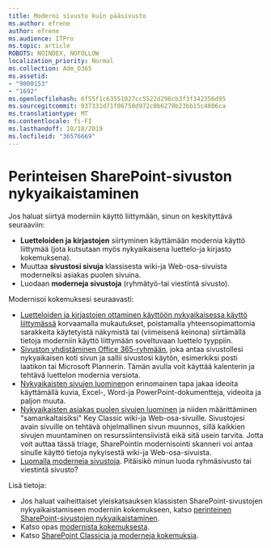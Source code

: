 ```yaml
---
title: Moderni sivusto kuin pääsivusto
ms.author: efrene
author: efrene
ms.audience: ITPro
ms.topic: article
ROBOTS: NOINDEX, NOFOLLOW
localization_priority: Normal
ms.collection: Adm_O365
ms.assetid:
- "9000153"
- "1692"
ms.openlocfilehash: 6f55f1c63551027cc5522d296cb3f3f342356d95
ms.sourcegitcommit: 037331d71f06750d972c0b6278b23bb15c4806ca
ms.translationtype: MT
ms.contentlocale: fi-FI
ms.lasthandoff: 10/18/2019
ms.locfileid: "36576669"
---
```

# <a name="modernize-your-classic-sharepoint-site"></a>Perinteisen SharePoint-sivuston nykyaikaistaminen

Jos haluat siirtyä moderniin käyttö liittymään, sinun on keskityttävä seuraaviin:

- **Luetteloiden ja kirjastojen** siirtyminen käyttämään modernia käyttö liittymää (jota kutsutaan myös nykyaikaisena luettelo-ja kirjasto kokemuksena).
- Muuttaa **sivustosi sivuja** klassisesta wiki-ja Web-osa-sivuista moderneiksi asiakas puolen sivuina.
- Luodaan **moderneja sivustoja** (ryhmätyö-tai viestintä sivusto).

Modernisoi kokemuksesi seuraavasti:
- [Luetteloiden ja kirjastojen ottaminen käyttöön nykyaikaisessa käyttö liittymässä](https://docs.microsoft.com/sharepoint/dev/transform/modernize-userinterface-lists-and-libraries) korvaamalla mukautukset, poistamalla yhteensopimattomia sarakkeita käytetyistä näkymistä tai (viimeisenä keinona) siirtämällä tietoja moderniin käyttö liittymään soveltuvaan luettelo tyyppiin.
- [Sivuston yhdistäminen Office 365-ryhmään](https://docs.microsoft.com/sharepoint/dev/transform/modernize-connect-to-office365-group), joka antaa sivustollesi nykyaikaisen koti sivun ja sallii sivustosi käytön, esimerkiksi posti laatikon tai Microsoft Plannerin. Tämän avulla voit käyttää kalenterin ja tehtävä luettelon modernia versiota.
- [Nykyaikaisten sivujen luominen](https://support.office.com/article/create-and-use-modern-pages-on-a-sharepoint-site-b3d46deb-27a6-4b1e-87b8-df851e503dec)on erinomainen tapa jakaa ideoita käyttämällä kuvia, Excel-, Word-ja PowerPoint-dokumentteja, videoita ja paljon muuta.
- [Nykyaikaisten asiakas puolen sivujen luominen](https://docs.microsoft.com/sharepoint/dev/transform/modernize-userinterface-site-pages) ja niiden määrittäminen "samankaltaisiksi" Key Classic wiki-ja Web-osa-sivuille. Sivustojesi avain sivuille on tehtävä ohjelmallinen sivun muunnos, sillä kaikkien sivujen muuntaminen on resurssiintensiivistä eikä sitä usein tarvita. Jotta voit auttaa tässä triage, SharePointin modernisointi skanneri voi antaa sinulle käyttö tietoja nykyisestä wiki-ja Web-osa-sivuista.
- [Luomalla moderneja sivustoja](https://support.office.com/article/create-a-team-site-in-sharepoint-ef10c1e7-15f3-42a3-98aa-b5972711777d). Pitäisikö minun luoda ryhmäsivusto tai viestintä sivusto?

Lisä tietoja: 
- Jos haluat vaiheittaiset yleiskatsauksen klassisten SharePoint-sivustojen nykyaikaistamiseen moderniin kokemukseen, katso [perinteinen SharePoint-sivustojen nykyaikaistaminen](https://docs.microsoft.com/sharepoint/dev/transform/modernize-classic-sites).
- Katso opas [modernista kokemuksesta](https://docs.microsoft.com/sharepoint/guide-to-sharepoint-modern-experience).
- Katso [SharePoint Classicia ja moderneja kokemuksia](https://support.office.com/article/sharepoint-classic-and-modern-experiences-5725c103-505d-4a6e-9350-300d3ec7d73f). 




